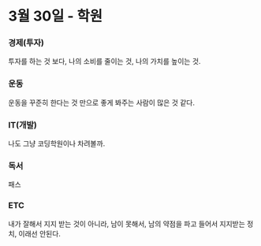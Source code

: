 # 3월 30일 - 학원

### 경제\(투자\)

투자를 하는 것 보다, 나의 소비를 줄이는 것, 나의 가치를 높이는 것. 

### 운동

 운동을 꾸준히 한다는 것 만으로 좋게 봐주는 사람이 많은 것 같다.

### IT\(개발\)

나도 그냥 코딩학원이나 차려볼까. 

### 독서

패스  

### ETC

 내가 잘해서 지지 받는 것이 아니라, 남이 못해서, 남의 약점을 파고 들어서 지지받는 정치, 이래선 안된다.

